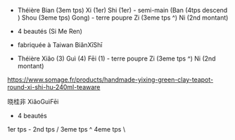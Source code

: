   - Théière Bian (3em tps) Xi (1er) Shi (1er) - semi-main (Ban (4tps descend ) Shou (3eme tps) Gong) - terre poupre Zi (3eme tps ^) Ni (2nd montant)
  - 4 beautés (Si Me Ren)
  - fabriquée à Taiwan
BiǎnXīShī


- Théière Xiǎo (3) Guì (4) Fēi (1)  - terre poupre Zi (3eme tps ^) Ni (2nd montant)

https://www.somage.fr/products/handmade-yixing-green-clay-teapot-round-xi-shi-hu-240ml-teaware

晓桂非 XiǎoGuìFēi
- 4 beautés

1er tps -
2nd tps /
3eme tps ^
4eme tps \